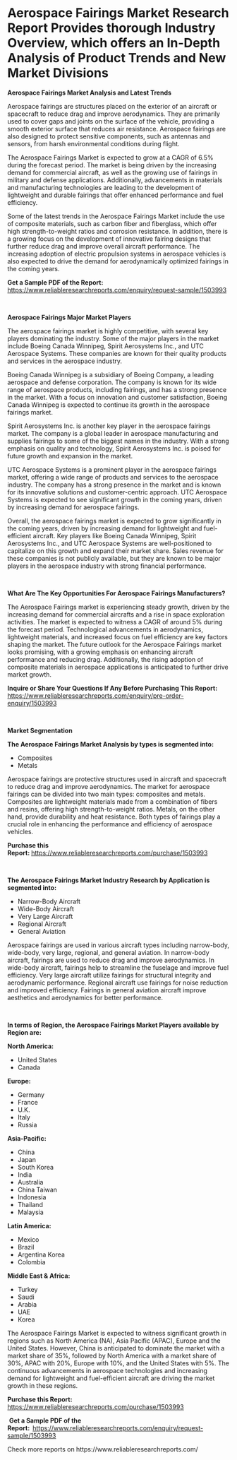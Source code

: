 <p><h1>Aerospace Fairings Market Research Report Provides thorough Industry Overview, which offers an In-Depth Analysis of Product Trends and New Market Divisions</h1></p><p><strong>Aerospace Fairings Market Analysis and Latest Trends</strong></p>
<p><p>Aerospace fairings are structures placed on the exterior of an aircraft or spacecraft to reduce drag and improve aerodynamics. They are primarily used to cover gaps and joints on the surface of the vehicle, providing a smooth exterior surface that reduces air resistance. Aerospace fairings are also designed to protect sensitive components, such as antennas and sensors, from harsh environmental conditions during flight.</p><p>The Aerospace Fairings Market is expected to grow at a CAGR of 6.5% during the forecast period. The market is being driven by the increasing demand for commercial aircraft, as well as the growing use of fairings in military and defense applications. Additionally, advancements in materials and manufacturing technologies are leading to the development of lightweight and durable fairings that offer enhanced performance and fuel efficiency.</p><p>Some of the latest trends in the Aerospace Fairings Market include the use of composite materials, such as carbon fiber and fiberglass, which offer high strength-to-weight ratios and corrosion resistance. In addition, there is a growing focus on the development of innovative fairing designs that further reduce drag and improve overall aircraft performance. The increasing adoption of electric propulsion systems in aerospace vehicles is also expected to drive the demand for aerodynamically optimized fairings in the coming years.</p></p>
<p><strong>Get a Sample PDF of the Report:&nbsp;</strong> <a href="https://www.reliableresearchreports.com/enquiry/request-sample/1503993">https://www.reliableresearchreports.com/enquiry/request-sample/1503993</a></p>
<p>&nbsp;</p>
<p><strong>Aerospace Fairings Major Market Players</strong></p>
<p><p>The aerospace fairings market is highly competitive, with several key players dominating the industry. Some of the major players in the market include Boeing Canada Winnipeg, Spirit Aerosystems Inc., and UTC Aerospace Systems. These companies are known for their quality products and services in the aerospace industry.</p><p>Boeing Canada Winnipeg is a subsidiary of Boeing Company, a leading aerospace and defense corporation. The company is known for its wide range of aerospace products, including fairings, and has a strong presence in the market. With a focus on innovation and customer satisfaction, Boeing Canada Winnipeg is expected to continue its growth in the aerospace fairings market.</p><p>Spirit Aerosystems Inc. is another key player in the aerospace fairings market. The company is a global leader in aerospace manufacturing and supplies fairings to some of the biggest names in the industry. With a strong emphasis on quality and technology, Spirit Aerosystems Inc. is poised for future growth and expansion in the market.</p><p>UTC Aerospace Systems is a prominent player in the aerospace fairings market, offering a wide range of products and services to the aerospace industry. The company has a strong presence in the market and is known for its innovative solutions and customer-centric approach. UTC Aerospace Systems is expected to see significant growth in the coming years, driven by increasing demand for aerospace fairings.</p><p>Overall, the aerospace fairings market is expected to grow significantly in the coming years, driven by increasing demand for lightweight and fuel-efficient aircraft. Key players like Boeing Canada Winnipeg, Spirit Aerosystems Inc., and UTC Aerospace Systems are well-positioned to capitalize on this growth and expand their market share. Sales revenue for these companies is not publicly available, but they are known to be major players in the aerospace industry with strong financial performance.</p></p>
<p>&nbsp;</p>
<p><strong>What Are The Key Opportunities For Aerospace Fairings Manufacturers?</strong></p>
<p><p>The Aerospace Fairings market is experiencing steady growth, driven by the increasing demand for commercial aircrafts and a rise in space exploration activities. The market is expected to witness a CAGR of around 5% during the forecast period. Technological advancements in aerodynamics, lightweight materials, and increased focus on fuel efficiency are key factors shaping the market. The future outlook for the Aerospace Fairings market looks promising, with a growing emphasis on enhancing aircraft performance and reducing drag. Additionally, the rising adoption of composite materials in aerospace applications is anticipated to further drive market growth.</p></p>
<p><strong>Inquire or Share Your Questions If Any Before Purchasing This Report:</strong> <a href="https://www.reliableresearchreports.com/enquiry/pre-order-enquiry/1503993">https://www.reliableresearchreports.com/enquiry/pre-order-enquiry/1503993</a></p>
<p>&nbsp;</p>
<p><strong>Market Segmentation</strong></p>
<p><strong>The Aerospace Fairings Market Analysis by types is segmented into:</strong></p>
<p><ul><li>Composites</li><li>Metals</li></ul></p>
<p><p>Aerospace fairings are protective structures used in aircraft and spacecraft to reduce drag and improve aerodynamics. The market for aerospace fairings can be divided into two main types: composites and metals. Composites are lightweight materials made from a combination of fibers and resins, offering high strength-to-weight ratios. Metals, on the other hand, provide durability and heat resistance. Both types of fairings play a crucial role in enhancing the performance and efficiency of aerospace vehicles.</p></p>
<p><strong>Purchase this Report:&nbsp;</strong><a href="https://www.reliableresearchreports.com/purchase/1503993">https://www.reliableresearchreports.com/purchase/1503993</a></p>
<p>&nbsp;</p>
<p><strong>The Aerospace Fairings Market Industry Research by Application is segmented into:</strong></p>
<p><ul><li>Narrow-Body Aircraft</li><li>Wide-Body Aircraft</li><li>Very Large Aircraft</li><li>Regional Aircraft</li><li>General Aviation</li></ul></p>
<p><p>Aerospace fairings are used in various aircraft types including narrow-body, wide-body, very large, regional, and general aviation. In narrow-body aircraft, fairings are used to reduce drag and improve aerodynamics. In wide-body aircraft, fairings help to streamline the fuselage and improve fuel efficiency. Very large aircraft utilize fairings for structural integrity and aerodynamic performance. Regional aircraft use fairings for noise reduction and improved efficiency. Fairings in general aviation aircraft improve aesthetics and aerodynamics for better performance.</p></p>
<p>&nbsp;</p>
<p><strong>In terms of Region, the Aerospace Fairings Market Players available by Region are:</strong></p>
<p>
    <p> <strong> North America: </strong>
        <ul>
            <li>United States</li>
            <li>Canada</li>
        </ul>
        </p> 
    <p> <strong> Europe: </strong>
        <ul>
            <li>Germany</li>
            <li>France</li>
            <li>U.K.</li>
            <li>Italy</li>
            <li>Russia</li>
        </ul>
        </p> 
    <p> <strong> Asia-Pacific: </strong>
        <ul>
            <li>China</li>
            <li>Japan</li>
            <li>South Korea</li>
            <li>India</li>
            <li>Australia</li>
            <li>China Taiwan</li>
            <li>Indonesia</li>
            <li>Thailand</li>
            <li>Malaysia</li>
        </ul>
        </p> 
    <p> <strong> Latin America: </strong>
        <ul>
            <li>Mexico</li>
            <li>Brazil</li>
            <li>Argentina Korea</li>
            <li>Colombia</li>
        </ul>
        </p> 
    <p> <strong> Middle East & Africa: </strong>
        <ul>
            <li>Turkey</li>
            <li>Saudi</li>
            <li>Arabia</li>
            <li>UAE</li>
            <li>Korea</li>
        </ul>
    </p>
    </p>
<p><p>The Aerospace Fairings Market is expected to witness significant growth in regions such as North America (NA), Asia Pacific (APAC), Europe and the United States. However, China is anticipated to dominate the market with a market share of 35%, followed by North America with a market share of 30%, APAC with 20%, Europe with 10%, and the United States with 5%. The continuous advancements in aerospace technologies and increasing demand for lightweight and fuel-efficient aircraft are driving the market growth in these regions.</p></p>
<p><strong>Purchase this Report: </strong><a href="https://www.reliableresearchreports.com/purchase/1503993">https://www.reliableresearchreports.com/purchase/1503993</a></p>
<p>&nbsp;<strong>Get a Sample PDF of the Report:&nbsp;&nbsp;</strong><a href="https://www.reliableresearchreports.com/enquiry/request-sample/1503993">https://www.reliableresearchreports.com/enquiry/request-sample/1503993</a></p>
<p><strong></strong></p>
<p>Check more reports on https://www.reliableresearchreports.com/</p>